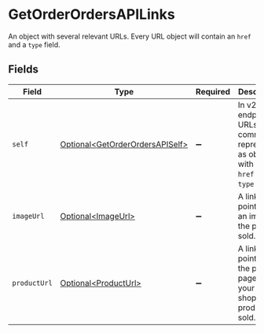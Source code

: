 # GetOrderOrdersAPILinks

An object with several relevant URLs. Every URL object will contain an `href` and a `type` field.


## Fields

| Field                                                                                      | Type                                                                                       | Required                                                                                   | Description                                                                                |
| ------------------------------------------------------------------------------------------ | ------------------------------------------------------------------------------------------ | ------------------------------------------------------------------------------------------ | ------------------------------------------------------------------------------------------ |
| `self`                                                                                     | [Optional\<GetOrderOrdersAPISelf>](../../models/operations/GetOrderOrdersAPISelf.md)       | :heavy_minus_sign:                                                                         | In v2 endpoints, URLs are commonly represented as objects with an `href` and `type` field. |
| `imageUrl`                                                                                 | [Optional\<ImageUrl>](../../models/operations/ImageUrl.md)                                 | :heavy_minus_sign:                                                                         | A link pointing to an image of the product sold.                                           |
| `productUrl`                                                                               | [Optional\<ProductUrl>](../../models/operations/ProductUrl.md)                             | :heavy_minus_sign:                                                                         | A link pointing to the product page in your web shop of the product sold.                  |